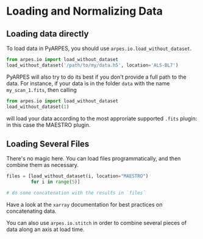 # Loading and Normalizing Data

## Loading data directly

To load data in PyARPES, you should use `arpes.io.load_without_dataset`.

```python
from arpes.io import load_without_dataset
load_without_dataset('/path/to/my/data.h5', location='ALS-BL7')
```  

PyARPES will also try to do its best if you don't provide a full path to the data. For instance, 
if your data is in the folder `data` with the name `my_scan_1.fits`, then calling

```python
from arpes.io import load_without_dataset
load_without_dataset(1)
```

will load your data according to the most approriate supported `.fits` plugin: in this case the MAESTRO plugin.

## Loading Several Files

There's no magic here. You can load files programmatically, and then combine them as necessary.

```python
files = [load_without_dataset(i, location="MAESTRO") 
         for i in range(5)]

# do some concatenation with the results in `files`
```

Have a look at the `xarray` documentation for best practices on concatenating data.

You can also use `arpes.io.stitch` in order to combine several pieces of data along an axis at load time.